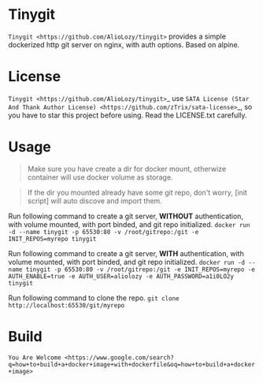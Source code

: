 # Tinygit
`Tinygit <https://github.com/AlioLozy/tinygit>` provides a simple dockerized http git server on nginx, with auth options. Based on alpine.

# License
`Tinygit <https://github.com/AlioLozy/tinygit>`_ use `SATA License (Star And Thank Author License) <https://github.com/zTrix/sata-license>`_, so you have to star this project before using. Read the LICENSE.txt carefully.

# Usage
> Make sure you have create a dir for docker mount, otherwize container will use docker volume as storage.

> If the dir you mounted already have some git repo, don't worry, [init script] will auto discove and import them.

Run following command to create a git server, **WITHOUT** authentication, with volume mounted, with port binded, and git repo initialized.
`docker run -d --name tinygit -p 65530:80 -v /root/gitrepo:/git -e INIT_REPOS=myrepo tinygit`


Run following command to create a git server, **WITH** authentication, with volume mounted, with port binded, and git repo initialized.
`docker run -d --name tinygit -p 65530:80 -v /root/gitrepo:/git -e INIT_REPOS=myrepo -e AUTH_ENABLE=true -e AUTH_USER=aliolozy -e AUTH_PASSWORD=a1i0LO2y tinygit`

Run following command to clone the repo.
`git clone http://localhost:65530/git/myrepo`

# Build

`You Are Welcome <https://www.google.com/search?q=how+to+build+a+docker+image+with+dockerfile&oq=how+to+build+a+docker+image>`
